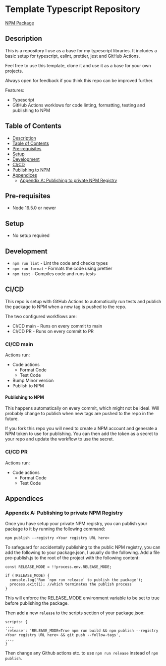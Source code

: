 # Template Typescript Repository
[NPM Package](https://www.npmjs.com/package/@robertbagge/template-typescript-library)
## Description
This is a repository I use as a base for my typescript libraries. It includes a basic setup for typescript, eslint, prettier, jest and GitHub Actions.

Feel free to use this template, clone it and use it as a base for your own projects.

Always open for feedback if you think this repo can be improved further.

Features:
- Typescript
- GitHub Actions worklows for code linting, formatting, testing and publishing to NPM

## Table of Contents
- [Description](#description)
- [Table of Contents](#table-of-contents)
- [Pre-requisites](#pre-requisites)
- [Setup](#setup)
- [Development](#development)
- [CI/CD](#cicd)
- [Publishing to NPM](#publishing-to-npm)
- [Appendices](#appendices)
  - [Appendix A: Publishing to private NPM Registry](#appendix-a-publishing-to-private-npm-registry)

## Pre-requisites
- Node 16.5.0 or newer

## Setup
- No setup required

## Development
- `npm run lint` - Lint the code and checks types
- `npm run format` - Formats the code using prettier
- `npm test` - Compiles code and runs tests

## CI/CD
This repo is setup with GitHub Actions to automatically run tests and publish the package to NPM when a new tag is pushed to the repo.

The two configured workflows are:
 - CI/CD main - Runs on every commit to main
 - CI/CD PR - Runs on every commit to PR


### CI/CD main
Actions run:
- Code actions
  - Format Code
  - Test Code
- Bump Minor version
- Publish to NPM

#### Publishing to NPM
This happens automatically on every commit, which might not be ideal. Will probably change to publish when new tags are pushed to the repo in the future.

If you fork this repo you will need to create a NPM account and generate a NPM token to use for publishing. You can then add the token as a secret to your repo and update the workflow to use the secret.

### CI/CD PR
Actions run:
- Code actions
  - Format Code
  - Test Code

## Appendices

### Appendix A: Publishing to private NPM Registry
Once you have setup your private NPM registry, you can publish your package to it by running the following command:
```
npm publish --registry <Your registry URL here>
```

To safeguard for accidentally publishing to the public NPM registry, you can add the following to your package.json, I usually do the following.
Add a file pre-publish.js to the root of the project with the following content:

```
const RELEASE_MODE = !!process.env.RELEASE_MODE;

if (!RELEASE_MODE) {
  console.log('Run `npm run release` to publish the package');
  process.exit(1); //which terminates the publish process
}
```

This will enforce the RELEASE_MODE environment variable to be set to true before publishing the package.

Then add a new `release` to the scripts section of your package.json:
```
scripts: {
...,
'release': 'RELEASE_MODE=True npm run build && npm publish --registry <Your registry URL here> && git push --follow-tags',
...,
}
```

Then change any Github actions etc. to use `npm run release` instead of `npm publish`.



